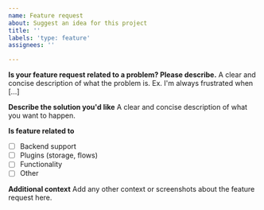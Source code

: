 ```yaml
---
name: Feature request
about: Suggest an idea for this project
title: ''
labels: 'type: feature'
assignees: ''

---
```


**Is your feature request related to a problem? Please describe.**
A clear and concise description of what the problem is. Ex. I'm always frustrated when [...]

**Describe the solution you'd like**
A clear and concise description of what you want to happen.

**Is feature related to**

- [ ] Backend support
- [ ] Plugins (storage, flows)
- [ ] Functionality
- [ ] Other

**Additional context**
Add any other context or screenshots about the feature request here.

